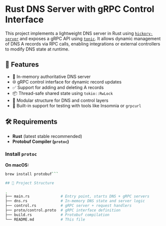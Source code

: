 # Rust DNS Server with gRPC Control Interface

This project implements a lightweight DNS server in Rust using [`hickory-server`](https://docs.rs/hickory-server) and exposes a gRPC API using [`tonic`](https://docs.rs/tonic). It allows dynamic management of DNS A records via RPC calls, enabling integrations or external controllers to modify DNS state at runtime.

## 🚀 Features

- 🧠 In-memory authoritative DNS server
- 🌐 gRPC control interface for dynamic record updates
- ✅ Support for adding and deleting A records
- 📦 Thread-safe shared state using `tokio::RwLock`
- 🔧 Modular structure for DNS and control layers
- 🧪 Built-in support for testing with tools like Insomnia or `grpcurl`

## 🛠 Requirements

- **Rust** (latest stable recommended)
- **Protobuf Compiler (`protoc`)**

### Install `protoc`

**On macOS:**
```sh
brew install protobuf```

## 📁 Project Structure

.
├── main.rs              # Entry point, starts DNS + gRPC servers
├── dns.rs               # In-memory DNS state and server logic
├── control.rs           # gRPC server + request handlers
├── proto/control.proto  # gRPC interface definition
├── build.rs             # Protobuf compilation
└── README.md            # This file
